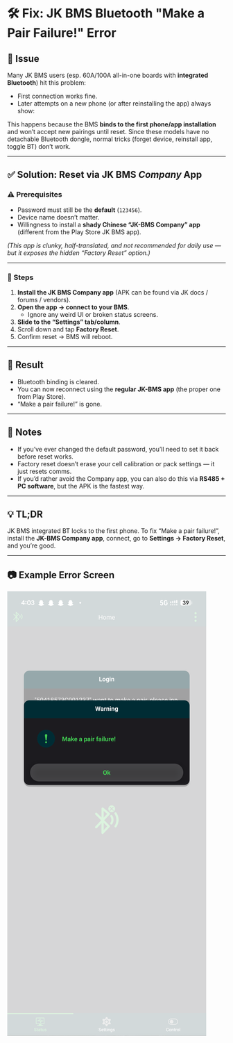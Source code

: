 # 🛠️ Fix: JK BMS Bluetooth "Make a Pair Failure!" Error  

## 📌 Issue  
Many JK BMS users (esp. 60A/100A all-in-one boards with **integrated Bluetooth**) hit this problem:  

- First connection works fine.  
- Later attempts on a new phone (or after reinstalling the app) always show:  




This happens because the BMS **binds to the first phone/app installation** and won’t accept new pairings until reset. Since these models have no detachable Bluetooth dongle, normal tricks (forget device, reinstall app, toggle BT) don’t work.  

---

## ✅ Solution: Reset via JK BMS *Company* App  

### ⚠️ Prerequisites
- Password must still be the **default** (`123456`).  
- Device name doesn’t matter.  
- Willingness to install a **shady Chinese “JK-BMS Company” app** (different from the Play Store JK BMS app).  

*(This app is clunky, half-translated, and not recommended for daily use — but it exposes the hidden “Factory Reset” option.)*  

---

### 🔧 Steps
1. **Install the JK BMS Company app** (APK can be found via JK docs / forums / vendors).  
2. **Open the app → connect to your BMS**.  
   - Ignore any weird UI or broken status screens.  
3. **Slide to the “Settings” tab/column**.  
4. Scroll down and tap **Factory Reset**.  
5. Confirm reset → BMS will reboot.  

---

## 🎉 Result
- Bluetooth binding is cleared.  
- You can now reconnect using the **regular JK-BMS app** (the proper one from Play Store).  
- “Make a pair failure!” is gone.  

---

## 🧾 Notes
- If you’ve ever changed the default password, you’ll need to set it back before reset works.  
- Factory reset doesn’t erase your cell calibration or pack settings — it just resets comms.  
- If you’d rather avoid the Company app, you can also do this via **RS485 + PC software**, but the APK is the fastest way.  

---

## 💡 TL;DR
JK BMS integrated BT locks to the first phone. To fix “Make a pair failure!”, install the **JK-BMS Company app**, connect, go to **Settings → Factory Reset**, and you’re good.  

---

## 📷 Example Error Screen  

![Factory Reset Screenshot](https://github.com/simardmg/JK-BMS-Bluetooth-Fix-pair-failure/raw/7d7093e198ba88de5b9d93de4cfdcd2958d27567/Screenshot_20251001-160314.png)

